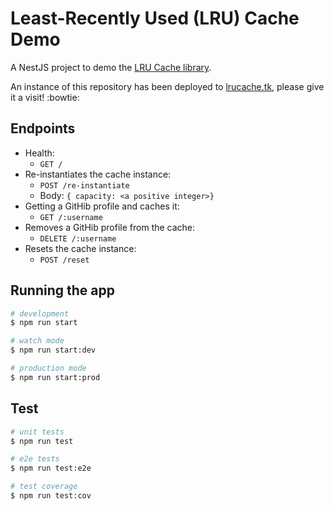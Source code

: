 # Least-Recently Used (LRU) Cache Demo

A NestJS project to demo
the [LRU Cache library](https://github.com/saaniaki/LruCache).

An instance of this repository has been deployed to
[lrucache.tk](https://lrucache.tk/), please give it a visit! :bowtie:

## Endpoints

* Health:
    * `GET /`
* Re-instantiates the cache instance:
    * `POST /re-instantiate`
    * Body: `{ capacity: <a positive integer>}`
* Getting a GitHib profile and caches it:
    * `GET /:username`
* Removes a GitHib profile from the cache:
    * `DELETE /:username`
* Resets the cache instance:
    * `POST /reset`

## Running the app

```bash
# development
$ npm run start

# watch mode
$ npm run start:dev

# production mode
$ npm run start:prod
```

## Test

```bash
# unit tests
$ npm run test

# e2e tests
$ npm run test:e2e

# test coverage
$ npm run test:cov
```